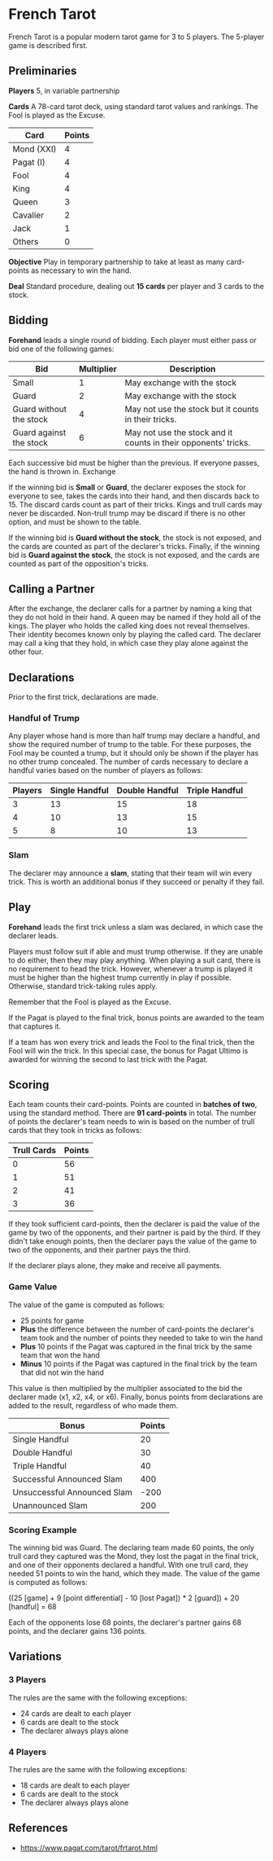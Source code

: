 # French Tarot

French Tarot is a popular modern tarot game for 3 to 5 players. The 5-player game is described first.

## Preliminaries

**Players** 5, in variable partnership

**Cards** A 78-card tarot deck, using standard tarot values and rankings. The Fool is played as the Excuse.

Card       | Points
---------- | ------
Mond (XXI) | 4
Pagat (I)  | 4
Fool       | 4
King       | 4
Queen      | 3
Cavalier   | 2
Jack       | 1
Others     | 0

**Objective** Play in temporary partnership to take at least as many card-points as necessary to win the hand.

**Deal** Standard procedure, dealing out **15 cards** per player and 3 cards to the stock.

## Bidding

**Forehand** leads a single round of bidding. Each player must either pass or bid one of the following games:

Bid                     | Multiplier | Description
----------------------- | ---------- | -----------
Small                   | 1          | May exchange with the stock
Guard                   | 2          | May exchange with the stock
Guard without the stock | 4          | May not use the stock but it counts in their tricks.
Guard against the stock | 6          | May not use the stock and it counts in their opponents' tricks.

Each successive bid must be higher than the previous. If everyone passes, the hand is thrown in.
Exchange

If the winning bid is **Small** or **Guard**, the declarer exposes the stock for everyone to see, takes the cards into their hand, and then discards back to 15. The discard cards count as part of their tricks. Kings and trull cards may never be discarded. Non-trull trump may be discard if there is no other option, and must be shown to the table.

If the winning bid is **Guard without the stock**, the stock is not exposed, and the cards are counted as part of the declarer's tricks. Finally, if the winning bid is **Guard against the stock**, the stock is not exposed, and the cards are counted as part of the opposition's tricks.

## Calling a Partner

After the exchange, the declarer calls for a partner by naming a king that they do not hold in their hand. A queen may be named if they hold all of the kings. The player who holds the called king does not reveal themselves. Their identity becomes known only by playing the called card. The declarer may call a king that they hold, in which case they play alone against the other four.

## Declarations

Prior to the first trick, declarations are made.

### Handful of Trump

Any player whose hand is more than half trump may declare a handful, and show the required number of trump to the table. For these purposes, the Fool may be counted a trump, but it should only be shown if the player has no other trump concealed. The number of cards necessary to declare a handful varies based on the number of players as follows:

Players | Single Handful | Double Handful | Triple Handful
------- | -------------- | -------------- | --------------
3       | 13             | 15             | 18
4       | 10             | 13             | 15
5       | 8              | 10             | 13

### Slam

The declarer may announce a **slam**, stating that their team will win every trick. This is worth an additional bonus if they succeed or penalty if they fail.

## Play

**Forehand** leads the first trick unless a slam was declared, in which case the declarer leads.

Players must follow suit if able and must trump otherwise. If they are unable to do either, then they may play anything. When playing a suit card, there is no requirement to head the trick. However, whenever a trump is played it must be higher than the highest trump currently in play if possible. Otherwise, standard trick-taking rules apply.

Remember that the Fool is played as the Excuse.

If the Pagat is played to the final trick, bonus points are awarded to the team that captures it.

If a team has won every trick and leads the Fool to the final trick, then the Fool will win the trick. In this special case, the bonus for Pagat Ultimo is awarded for winning the second to last trick with the Pagat.

## Scoring

Each team counts their card-points. Points are counted in **batches of two**, using the standard method. There are **91 card-points** in total. The number of points the declarer's team needs to win is based on the number of trull cards that they took in tricks as follows:

Trull Cards | Points
----------- | ------
0           | 56
1           | 51
2           | 41
3           | 36

If they took sufficient card-points, then the declarer is paid the value of the game by two of the opponents, and their partner is paid by the third. If they didn't take enough points, then the declarer pays the value of the game to two of the opponents, and their partner pays the third.

If the declarer plays alone, they make and receive all payments.

### Game Value

The value of the game is computed as follows:

- 25 points for game
- **Plus** the difference between the number of card-points the declarer's team took and the number of points they needed to take to win the hand
- **Plus** 10 points if the Pagat was captured in the final trick by the same team that won the hand
- **Minus** 10 points if the Pagat was captured in the final trick by the team that did not win the hand

This value is then multiplied by the multiplier associated to the bid the declarer made (x1, x2, x4, or x6). Finally, bonus points from declarations are added to the result, regardless of who made them.

Bonus                       | Points
--------------------------- | ------
Single Handful              | 20
Double Handful              | 30
Triple Handful              | 40
Successful Announced Slam   | 400
Unsuccessful Announced Slam | -200
Unannounced Slam            | 200

### Scoring Example

The winning bid was Guard. The declaring team made 60 points, the only trull card they captured was the Mond, they lost the pagat in the final trick, and one of their opponents declared a handful. With one trull card, they needed 51 points to win the hand, which they made. The value of the game is computed as follows:

((25 [game] + 9 [point differential] - 10 [lost Pagat]) * 2 [guard]) + 20 [handful] = 68

Each of the opponents lose 68 points, the declarer's partner gains 68 points, and the declarer gains 136 points.

## Variations

### 3 Players

The rules are the same with the following exceptions:

- 24 cards are dealt to each player
- 6 cards are dealt to the stock
- The declarer always plays alone

### 4 Players

The rules are the same with the following exceptions:

- 18 cards are dealt to each player
- 6 cards are dealt to the stock
- The declarer always plays alone

## References

- https://www.pagat.com/tarot/frtarot.html